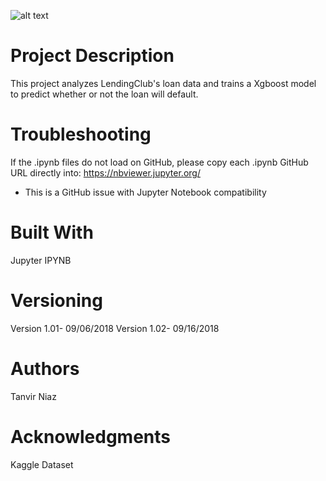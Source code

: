 ![alt text](https://github.com/tniaz/Loan-Default/blob/master/loan.png)
# Project Description

This project analyzes LendingClub's loan data and trains a Xgboost model to predict whether or not the loan will default.


# Troubleshooting

If the .ipynb files do not load on GitHub, please copy each .ipynb GitHub URL directly into:
https://nbviewer.jupyter.org/

* This is a GitHub issue with Jupyter Notebook compatibility


# Built With

Jupyter IPYNB


# Versioning

Version 1.01- 09/06/2018
Version 1.02- 09/16/2018


# Authors

Tanvir Niaz


# Acknowledgments

Kaggle Dataset
